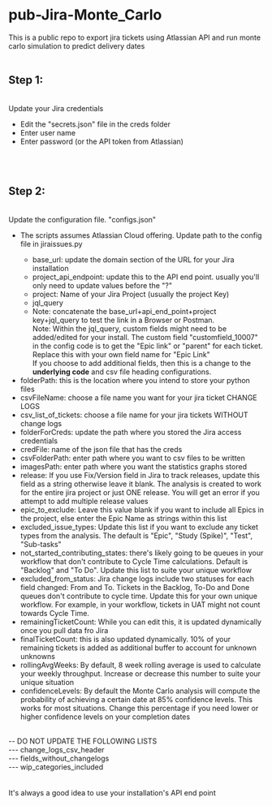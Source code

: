 # pub-Jira-Monte_Carlo
This is a public repo to export jira tickets using Atlassian API and run monte carlo simulation to predict delivery dates <br /><br />

<h2>Step 1:</h2><br />
Update your Jira credentials<br />
<ul>
<li>Edit the "secrets.json" file in the creds folder</li>
<li>Enter user name</li>
<li>Enter password (or the API token from Atlassian)</li>
</ul>
<br /><br />
<h2>Step 2:</h2><br />
Update the configuration file. "configs.json"<br />
<ul>
<li>The scripts assumes Atlassian Cloud offering. Update path to the config file in jiraissues.py</li>
<ul>
<li>base_url: update the domain section of the URL for your Jira installation</li>
<li>project_api_endpoint: update this to the API end point. usually you'll only need to update values before the "?"</li>
<li>project: Name of your Jira Project (usually the project Key)</li>
<li>jql_query</li>
<li>Note: concatenate the base_url+api_end_point+project key+jql_query to test the link in a Browser or Postman.<br />
Note: Within the jql_query, custom fields might need to be added/edited for your install. The custom field "customfield_10007" in the config code is to get the "Epic link" or "parent" for each ticket. Replace this with your own field name for "Epic Link"<br />
If you choose to add additional fields, then this is a change to the <strong>underlying code</strong> and csv file heading configurations. 
</li>
</ul>
<li>folderPath: this is the location where you intend to store your python files</li>
<li>csvFileName: choose a file name you want for your jira ticket CHANGE LOGS</li>
<li>csv_list_of_tickets: choose a file name for your jira tickets WITHOUT change logs</li>
<li>folderForCreds: update the path where you stored the Jira access credentials</li>
<li>credFile: name of the json file that has the creds</li>
<li>csvFolderPath: enter path where you want to csv files to be written</li>
<li>imagesPath: enter path where you want the statistics graphs stored</li>
<li>release: If you use Fix/Version field in Jira to track releases, update this field as a string otherwise leave it blank. The analysis is created to work for the entire jira project or just ONE release. You will get an error if you attempt to add multiple release values</li>
<li>epic_to_exclude: Leave this value blank if you want to include all Epics in the project, else enter the Epic Name as strings within this list</li>
<li>excluded_issue_types: Update this list if you want to exclude any ticket types from the analysis. The default is "Epic", "Study (Spike)", "Test", "Sub-tasks"</li>
<li>not_started_contributing_states: there's likely going to be queues in your workflow that don't contribute to Cycle Time calculations. Default is "Backlog" and "To Do". Update this list to suite your unique workflow</li>
<li>excluded_from_status: Jira change logs include two statuses for each field changed: From and To. Tickets in the Backlog, To-Do and Done queues don't contribute to cycle time. Update this for your own unique workflow. For example, in your workflow, tickets in UAT might not count towards Cycle Time. </li>
<li>remainingTicketCount: While you can edit this, it is updated dynamically once you pull data fro Jira</li>
<li>finalTicketCount: this is also updated dynamically. 10% of your remaining tickets is added as additional buffer to account for unknown unknowns </li>
<li>rollingAvgWeeks: By default, 8 week rolling average is used to calculate your weekly throughput. Increase or decrease this number to suite your unique situation</li>
<li>confidenceLevels: By default the Monte Carlo analysis will compute the probability of achieving a certain date at 85% confidence levels. This works for most situations. Change this percentage if you need lower or higher confidence levels on your completion dates</li>
</ul>
<br />
-- DO NOT UPDATE THE FOLLOWING LISTS <br />
--- change_logs_csv_header </br />
--- fields_without_changelogs<br />
--- wip_categories_included<br/><br />


<br />
It's always a good idea to use your installation's API end point
